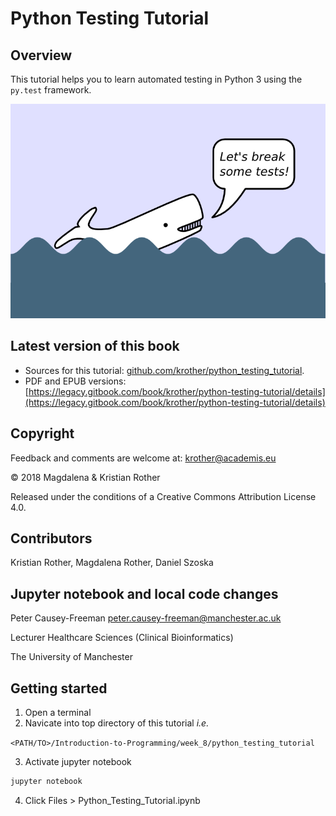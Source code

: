 # Python Testing Tutorial

## Overview

This tutorial helps you to learn automated testing in Python 3 using the `py.test` framework.

![Moby Dick](images/mobydick.png)

## Latest version of this book

* Sources for this tutorial: [github.com/krother/python_testing_tutorial](https://github.com/krother/python_testing_tutorial).
* PDF and EPUB versions: [https://legacy.gitbook.com/book/krother/python-testing-tutorial/details](https://legacy.gitbook.com/book/krother/python-testing-tutorial/details)


## Copyright

Feedback and comments are welcome at: [krother@academis.eu](mailto:krother@academis.eu)

© 2018 Magdalena & Kristian Rother

Released under the conditions of a Creative Commons
Attribution License 4.0.

## Contributors

Kristian Rother, Magdalena Rother, Daniel Szoska

## Jupyter notebook and local code changes

Peter Causey-Freeman [peter.causey-freeman@manchester.ac.uk](mailto:peter.causey-freeman@manchester.ac.uk)

Lecturer Healthcare Sciences (Clinical Bioinformatics) 

The University of Manchester

## Getting started

1. Open a terminal
2. Navicate into top directory of this tutorial *i.e.* 

`<PATH/TO>/Introduction-to-Programming/week_8/python_testing_tutorial`

3. Activate jupyter notebook

```bash
jupyter notebook
```

4. Click Files > Python_Testing_Tutorial.ipynb

